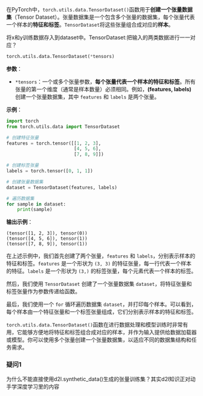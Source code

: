 在PyTorch中，`torch.utils.data.TensorDataset()`函数用于**创建一个张量数据集**（Tensor Dataset）。张量数据集是一个包含多个张量的数据集，每个张量代表一个样本的**特征和标签**。`TensorDataset`将这些张量组合成对应的**样本**。

将x和y训练数据存入到dataset中。TensorDataset:把输入的两类数据进行一一对应？

```python
torch.utils.data.TensorDataset(*tensors)
```

**参数**：
- `*tensors`：一个或多个张量参数，**每个张量代表一个样本的特征和标签**。所有张量的第一个维度（通常是样本数量）必须相同。例如，**(features, labels)** 创建一个张量数据集，其中 `features` 和 `labels` 是两个张量。

**示例**：
```python
import torch
from torch.utils.data import TensorDataset

# 创建特征张量
features = torch.tensor([[1, 2, 3],
                         [4, 5, 6],
                         [7, 8, 9]])

# 创建标签张量
labels = torch.tensor([0, 1, 1])

# 创建张量数据集
dataset = TensorDataset(features, labels)

# 遍历数据集
for sample in dataset:
    print(sample)
```

**输出示例**：
```
(tensor([1, 2, 3]), tensor(0))
(tensor([4, 5, 6]), tensor(1))
(tensor([7, 8, 9]), tensor(1))
```

在上述示例中，我们首先创建了两个张量，`features` 和 `labels`，分别表示样本的特征和标签。`features` 是一个形状为 `(3, 3)` 的特征张量，每一行代表一个样本的特征。`labels` 是一个形状为 `(3,)` 的标签张量，每个元素代表一个样本的标签。

然后，我们使用 `TensorDataset` 创建了一个张量数据集 `dataset`，将特征张量和标签张量作为参数传递给函数。

最后，我们使用一个 `for` 循环遍历数据集 `dataset`，并打印每个样本。可以看到，每个样本由一个特征张量和一个标签张量组成，它们分别表示样本的特征和标签。

`torch.utils.data.TensorDataset()`函数在进行数据处理和模型训练时非常有用，它能够方便地将特征和标签组合成对应的样本，并作为输入提供给数据加载器或模型。你可以使用多个张量创建一个张量数据集，以适应不同的数据集结构和任务需求。


### 疑问1
为什么不能直接使用d2l.synthetic_data()生成的张量训练集？其实d2l知识正对动手学深度学习里的内容